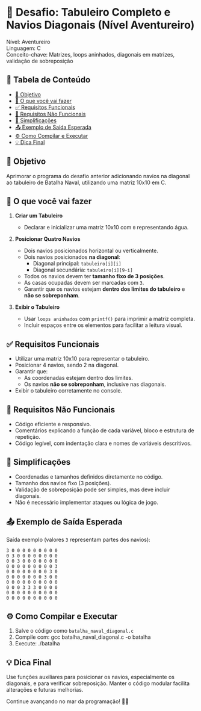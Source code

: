 🚢 Desafio: Tabuleiro Completo e Navios Diagonais (Nível Aventureiro)
=====================================================================

Nível: Aventureiro  
Linguagem: C  
Conceito-chave: Matrizes, loops aninhados, diagonais em matrizes, validação de sobreposição

📑 Tabela de Conteúdo
----------------------
- [🎯 Objetivo](#🎯-objetivo)
- [📌 O que você vai fazer](#📌-o-que-você-vai-fazer)
- [✅ Requisitos Funcionais](#✅-requisitos-funcionais)
- [🚫 Requisitos Não Funcionais](#🚫-requisitos-não-funcionais)
- [🎯 Simplificações](#🎯-simplificações)
- [📤 Exemplo de Saída Esperada](#📤-exemplo-de-saída-esperada)
- [⚙️ Como Compilar e Executar](#⚙️-como-compilar-e-executar)
- [💡 Dica Final](#💡-dica-final)

🎯 Objetivo
-----------
Aprimorar o programa do desafio anterior adicionando navios na diagonal ao tabuleiro de Batalha Naval, utilizando uma matriz 10x10 em C.

📌 O que você vai fazer
------------------------
1. **Criar um Tabuleiro**
   - Declarar e inicializar uma matriz 10x10 com `0` representando água.

2. **Posicionar Quatro Navios**
   - Dois navios posicionados horizontal ou verticalmente.
   - Dois navios posicionados **na diagonal**:
     - Diagonal principal: `tabuleiro[i][i]`
     - Diagonal secundária: `tabuleiro[i][9-i]`
   - Todos os navios devem ter **tamanho fixo de 3 posições**.
   - As casas ocupadas devem ser marcadas com `3`.
   - Garantir que os navios estejam **dentro dos limites do tabuleiro** e **não se sobreponham**.

3. **Exibir o Tabuleiro**
   - Usar `loops aninhados` com `printf()` para imprimir a matriz completa.
   - Incluir espaços entre os elementos para facilitar a leitura visual.

✅ Requisitos Funcionais
-------------------------
- Utilizar uma matriz 10x10 para representar o tabuleiro.
- Posicionar 4 navios, sendo 2 na diagonal.
- Garantir que:
    - As coordenadas estejam dentro dos limites.
    - Os navios **não se sobreponham**, inclusive nas diagonais.
- Exibir o tabuleiro corretamente no console.

🚫 Requisitos Não Funcionais
-----------------------------
- Código eficiente e responsivo.
- Comentários explicando a função de cada variável, bloco e estrutura de repetição.
- Código legível, com indentação clara e nomes de variáveis descritivos.

🎯 Simplificações
------------------
- Coordenadas e tamanhos definidos diretamente no código.
- Tamanho dos navios fixo (3 posições).
- Validação de sobreposição pode ser simples, mas deve incluir diagonais.
- Não é necessário implementar ataques ou lógica de jogo.

📤 Exemplo de Saída Esperada
-----------------------------
Saída exemplo (valores `3` representam partes dos navios):

```
3 0 0 0 0 0 0 0 0 0  
0 3 0 0 0 0 0 0 0 0  
0 0 3 0 0 0 0 0 0 0  
0 0 0 0 0 0 0 0 0 3  
0 0 0 0 0 0 0 0 3 0  
0 0 0 0 0 0 0 3 0 0  
0 0 0 0 0 0 0 0 0 0  
0 0 0 3 3 3 0 0 0 0  
0 0 0 0 0 0 0 0 0 0  
0 0 0 0 0 0 0 0 0 0  
```

⚙️ Como Compilar e Executar
----------------------------
1. Salve o código como `batalha_naval_diagonal.c`
2. Compile com:
   gcc batalha_naval_diagonal.c -o batalha
3. Execute:
   ./batalha

💡 Dica Final
-------------
Use funções auxiliares para posicionar os navios, especialmente os diagonais, e para verificar sobreposição. Manter o código modular facilita alterações e futuras melhorias.

Continue avançando no mar da programação! 🌊🚀
